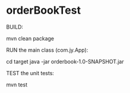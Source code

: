 # orderBookTest

BUILD:

mvn clean package

RUN the main class (com.jy.App):

cd target
java -jar orderbook-1.0-SNAPSHOT.jar

TEST the unit tests:

mvn test

